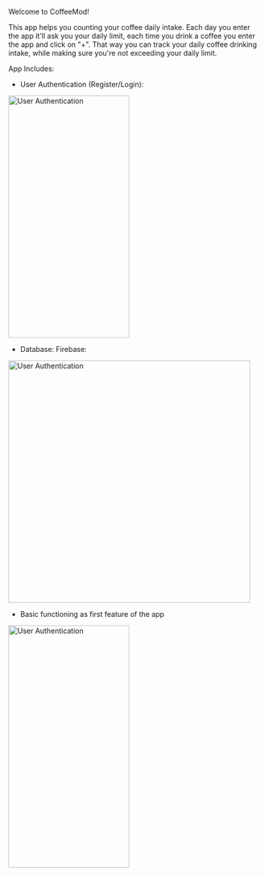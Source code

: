 Welcome to CoffeeMod!

This app helps you counting your coffee daily intake.
Each day you enter the app it'll ask you your daily limit,
each time you drink a coffee you enter the app and click on "+".
That way you can track your daily coffee drinking intake,
while making sure you're not exceeding your daily limit.

App Includes:

- User Authentication (Register/Login):
<img src="https://github.com/Denilz/CoffeeMod/assets/97263456/cea6ba63-592b-4e2e-90e3-6bf0f0cd3e7b" width="240" height="480" alt="User Authentication">


- Database: Firebase:
<img src="https://github.com/Denilz/CoffeeMod/assets/97263456/39fddd4d-2015-4b2a-ae86-e28773f46482" width="480" height="480" alt="User Authentication">

- Basic functioning as first feature of the app
<img src="https://github.com/Denilz/CoffeeMod/assets/97263456/54003f6c-450e-4244-be68-17c985ed30cb" width="240" height="480" alt="User Authentication">
